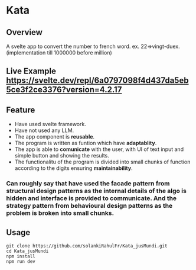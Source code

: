 # Kata

## Overview
A svelte app to convert the number to french word. ex. 22=>vingt-duex. (implementation till 1000000 before million)

## Live Example https://svelte.dev/repl/6a0797098f4d437da5eb5ce3f2ce3376?version=4.2.17

## Feature 

- Have used svelte framework.
- Have not used any LLM.
- The app component is **reusable**.
- The program is written as funtion which have **adaptablity**.
- The app is able to **comunicate** with the user, with UI of text input and simple button and showing the results.
- The functionalitu of the program is divided into small chunks of function according to the digits ensuring **maintainability**.


### Can roughly say that have used the facade pattern from structural design patterns as the internal details of the algo is hidden and interface is provided to communicate. And the strategy pattern from behavioural design patterns as the problem is broken into small chunks.

## Usage

  ```
  git clone https://github.com/solankiRahulFr/Kata_jusMundi.git
  cd Kata_jusMundi
  npm install
  npm run dev
  
  ```
